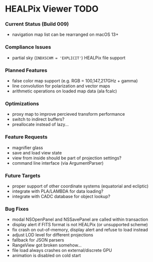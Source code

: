 # HEALPix Viewer TODO

### Current Status (Build 009)

- navigation map list can be rearranged on macOS 13+

### Compliance Issues

- partial sky (`INDXSCHM = 'EXPLICIT'`) HEALPix file support

### Planned Features

- false color map support (e.g. RGB = 100,147,217GHz + gamma)
- line convolution for polarization and vector maps
- arithmetic operations on loaded map data (ala fcalc)

### Optimizations

- proxy map to improve percieved transform performance
- switch to indirect buffers?
- preallocate instead of lazy...

### Feature Requests

- magnifier glass
- save and load view state
- view from inside should be part of projection settings?
- command line interface (via ArgumentParser)

### Future Targets

- proper support of other coordinate systems (equatorial and ecliptic)
- integrate with PLA/LAMBDA for data loading?
- integrate with CADC database for object lookup?

### Bug Fixes

- modal NSOpenPanel and NSSavePanel are called within transaction
- display alert if FITS format is not HEALPix (or unsupported scheme)
- fix crash on out-of-memory, display alert and refuse to load instead
- adjust LOD level for different projections
- fallback for JSON parsers
- RangeView got broken somehow...
- file load always crashes on external/discrete GPU
- animation is disabled on cold start
